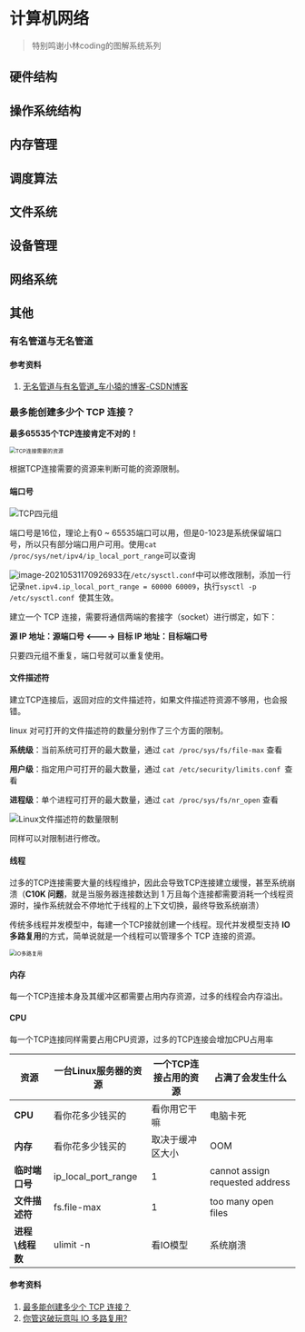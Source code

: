 # 计算机网络

> 特别鸣谢小林coding的图解系统系列

## 硬件结构

## 操作系统结构

## 内存管理

## 调度算法

## 文件系统

## 设备管理

## 网络系统

## 其他

### 有名管道与无名管道

#### 参考资料

1. [无名管道与有名管道_车小猿的博客-CSDN博客](https://blog.csdn.net/weixin_44522306/article/details/89475859)

### 最多能创建多少个 TCP 连接？

**最多65535个TCP连接肯定不对的！**

<img src="http://image.961110.xyz/images/2021/07/07/TCP4962e31619c82246.png" alt="TCP连接需要的资源" style="zoom:67%;" />

根据TCP连接需要的资源来判断可能的资源限制。

#### 端口号

![TCP四元组](http://image.961110.xyz/images/2021/07/07/640.webp)

端口号是16位，理论上有0 ~ 65535端口可以用，但是0-1023是系统保留端口号，所以只有部分端口用户可用。使用`cat /proc/sys/net/ipv4/ip_local_port_range`可以查询

![image-20210531170926933](C:\Users\JasonChio\AppData\Roaming\Typora\typora-user-images\image-20210531170926933.png)在`/etc/sysctl.conf`中可以修改限制，添加一行记录`net.ipv4.ip_local_port_range = 60000 60009`，执行`sysctl -p /etc/sysctl.conf `使其生效。

建立一个 TCP 连接，需要将通信两端的套接字（socket）进行绑定，如下：

**源 IP 地址：源端口号 <---->  目标 IP 地址：目标端口号**

只要四元组不重复，端口号就可以重复使用。

#### 文件描述符

建立TCP连接后，返回对应的文件描述符，如果文件描述符资源不够用，也会报错。

linux 对可打开的文件描述符的数量分别作了三个方面的限制。

**系统级**：当前系统可打开的最大数量，通过 `cat /proc/sys/fs/file-max` 查看

**用户级**：指定用户可打开的最大数量，通过 `cat /etc/security/limits.conf `查看

**进程级**：单个进程可打开的最大数量，通过 `cat /proc/sys/fs/nr_open` 查看

![Linux文件描述符的数量限制](http://image.961110.xyz/images/2021/07/07/Linux.png)

同样可以对限制进行修改。

#### 线程

过多的TCP连接需要大量的线程维护，因此会导致TCP连接建立缓慢，甚至系统崩溃（**C10K 问题**，就是当服务器连接数达到 1 万且每个连接都需要消耗一个线程资源时，操作系统就会不停地忙于线程的上下文切换，最终导致系统崩溃）

传统多线程并发模型中，每建一个TCP接就创建一个线程。现代并发模型支持 **IO 多路复用**的方式，简单说就是一个线程可以管理多个 TCP 连接的资源。

<img src="http://image.961110.xyz/images/2021/07/07/IO.webp" alt="IO多路复用" style="zoom:67%;" />

#### 内存

每一个TCP连接本身及其缓冲区都需要占用内存资源，过多的线程会内存溢出。

#### CPU

每一个TCP连接同样需要占用CPU资源，过多的TCP连接会增加CPU占用率

| **资源**        | **一台Linux服务器的资源** | **一个TCP连接占用的资源** | **占满了会发生什么**            |
| --------------- | ------------------------- | ------------------------- | ------------------------------- |
| **CPU**         | 看你花多少钱买的          | 看你用它干嘛              | 电脑卡死                        |
| **内存**        | 看你花多少钱买的          | 取决于缓冲区大小          | OOM                             |
| **临时端口号**  | ip_local_port_range       | 1                         | cannot assign requested address |
| **文件描述符**  | fs.file-max               | 1                         | too many open files             |
| **进程\线程数** | ulimit -n                 | 看IO模型                  | 系统崩溃                        |

#### 参考资料

1. [最多能创建多少个 TCP 连接？](https://mp.weixin.qq.com/s/HlSH2rxP4AhzIh0o3ZZU0Q)
2. [你管这破玩意叫 IO 多路复用?](https://mp.weixin.qq.com/s?__biz=Mzk0MjE3NDE0Ng==&mid=2247494866&idx=1&sn=0ebeb60dbc1fd7f9473943df7ce5fd95&chksm=c2c5967ff5b21f69030636334f6a5a7dc52c0f4de9b668f7bac15b2c1a2660ae533dd9878c7c&scene=21#wechat_redirect)

